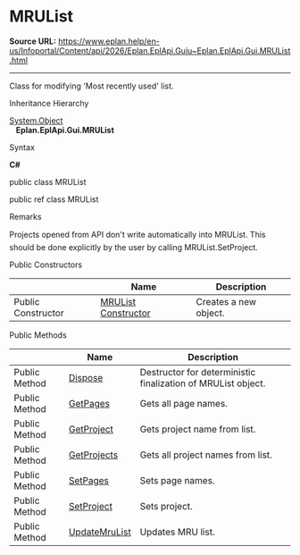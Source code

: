# MRUList

**Source URL:** https://www.eplan.help/en-us/Infoportal/Content/api/2026/Eplan.EplApi.Guiu~Eplan.EplApi.Gui.MRUList.html

---

Class for modifying 'Most recently used' list.

Inheritance Hierarchy

[System.Object](#)  
   **Eplan.EplApi.Gui.MRUList**

Syntax

**C#**



public class MRUList

public ref class MRUList


Remarks

Projects opened from API don't write automatically into MRUList. This should be done explicitly by the user by calling MRUList.SetProject.

Public Constructors

|  | Name | Description |
| --- | --- | --- |
| Public Constructor | [MRUList Constructor](Eplan.EplApi.Guiu~Eplan.EplApi.Gui.MRUList~_ctor.html) | Creates a new object. |



Public Methods

|  | Name | Description |
| --- | --- | --- |
| Public Method | [Dispose](Eplan.EplApi.Guiu~Eplan.EplApi.Gui.MRUList~Dispose().html) | Destructor for deterministic finalization of MRUList object. |
| Public Method | [GetPages](Eplan.EplApi.Guiu~Eplan.EplApi.Gui.MRUList~GetPages.html) | Gets all page names. |
| Public Method | [GetProject](Eplan.EplApi.Guiu~Eplan.EplApi.Gui.MRUList~GetProject.html) | Gets project name from list. |
| Public Method | [GetProjects](Eplan.EplApi.Guiu~Eplan.EplApi.Gui.MRUList~GetProjects.html) | Gets all project names from list. |
| Public Method | [SetPages](Eplan.EplApi.Guiu~Eplan.EplApi.Gui.MRUList~SetPages.html) | Sets page names. |
| Public Method | [SetProject](Eplan.EplApi.Guiu~Eplan.EplApi.Gui.MRUList~SetProject.html) | Sets project. |
| Public Method | [UpdateMruList](Eplan.EplApi.Guiu~Eplan.EplApi.Gui.MRUList~UpdateMruList.html) | Updates MRU list. |


